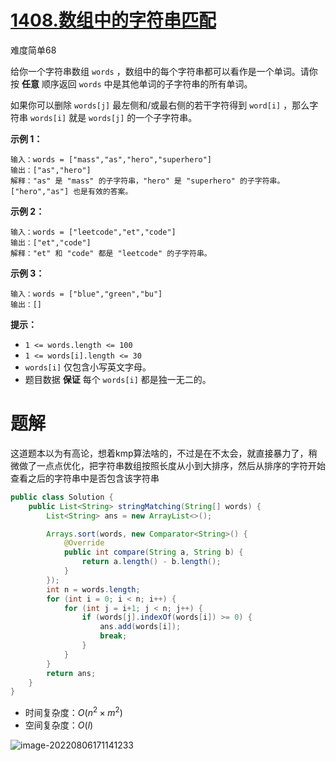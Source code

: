 # [1408.数组中的字符串匹配](https://leetcode.cn/problems/string-matching-in-an-array/)

难度简单68

给你一个字符串数组 `words` ，数组中的每个字符串都可以看作是一个单词。请你按 **任意** 顺序返回 `words` 中是其他单词的子字符串的所有单词。

如果你可以删除 `words[j]` 最左侧和/或最右侧的若干字符得到 `word[i]` ，那么字符串 `words[i]` 就是 `words[j]` 的一个子字符串。

**示例 1：**

```
输入：words = ["mass","as","hero","superhero"]
输出：["as","hero"]
解释："as" 是 "mass" 的子字符串，"hero" 是 "superhero" 的子字符串。
["hero","as"] 也是有效的答案。
```

**示例 2：**

```
输入：words = ["leetcode","et","code"]
输出：["et","code"]
解释："et" 和 "code" 都是 "leetcode" 的子字符串。
```

**示例 3：**

```
输入：words = ["blue","green","bu"]
输出：[]
```

 

**提示：**

- `1 <= words.length <= 100`
- `1 <= words[i].length <= 30`
- `words[i]` 仅包含小写英文字母。
- 题目数据 **保证** 每个 `words[i]` 都是独一无二的。

# 题解

这道题本以为有高论，想着kmp算法啥的，不过是在不太会，就直接暴力了，稍微做了一点点优化，把字符串数组按照长度从小到大排序，然后从排序的字符开始查看之后的字符串中是否包含该字符串

```java
public class Solution {
    public List<String> stringMatching(String[] words) {
        List<String> ans = new ArrayList<>();

        Arrays.sort(words, new Comparator<String>() {
            @Override
            public int compare(String a, String b) {
                return a.length() - b.length();
            }
        });
        int n = words.length;
        for (int i = 0; i < n; i++) {
            for (int j = i+1; j < n; j++) {
                if (words[j].indexOf(words[i]) >= 0) {
                    ans.add(words[i]);
                    break;
                }
            }
        }
        return ans;
    }
}
```

* 时间复杂度：$O(n^2 \times m^2)$
* 空间复杂度：$O(l)$

![image-20220806171141233](https://madao33-static.oss-cn-hangzhou.aliyuncs.com/madao33blog/post/leetcode/image-20220806171141233.png)







